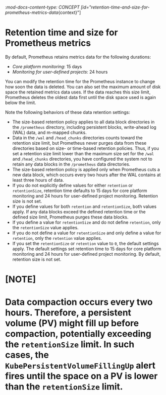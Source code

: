 :_mod-docs-content-type: CONCEPT
[id="retention-time-and-size-for-prometheus-metrics-data_{context}"]
# Retention time and size for Prometheus metrics

By default, Prometheus retains metrics data for the following durations:

* *Core platform monitoring*: 15 days
* *Monitoring for user-defined projects*: 24 hours

You can modify the retention time for the Prometheus instance to change how soon the data is deleted. You can also set the maximum amount of disk space the retained metrics data uses. If the data reaches this size limit, Prometheus deletes the oldest data first until the disk space used is again below the limit.

Note the following behaviors of these data retention settings:

* The size-based retention policy applies to all data block directories in the `/prometheus` directory, including persistent blocks, write-ahead log (WAL) data, and m-mapped chunks.
* Data in the `/wal` and `/head_chunks` directories counts toward the retention size limit, but Prometheus never purges data from these directories based on size- or time-based retention policies.
Thus, if you set a retention size limit lower than the maximum size set for the `/wal` and `/head_chunks` directories, you have configured the system not to retain any data blocks in the `/prometheus` data directories.
* The size-based retention policy is applied only when Prometheus cuts a new data block, which occurs every two hours after the WAL contains at least three hours of data.
* If you do not explicitly define values for either `retention` or `retentionSize`, retention time defaults to 15 days for core platform monitoring and 24 hours for user-defined project monitoring. Retention size is not set.
* If you define values for both `retention` and `retentionSize`, both values apply.
If any data blocks exceed the defined retention time or the defined size limit, Prometheus purges these data blocks.
* If you define a value for `retentionSize` and do not define `retention`, only the `retentionSize` value applies.
* If you do not define a value for `retentionSize` and only define a value for `retention`, only the `retention` value applies.
* If you set the `retentionSize` or `retention` value to `0`, the default settings apply. The default settings set retention time to 15 days for core platform monitoring and 24 hours for user-defined project monitoring. By default, retention size is not set.

[NOTE]
====
Data compaction occurs every two hours. Therefore, a persistent volume (PV) might fill up before compaction, potentially exceeding the `retentionSize` limit. In such cases, the `KubePersistentVolumeFillingUp` alert fires until the space on a PV is lower than the `retentionSize` limit.
====
